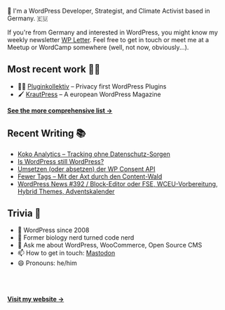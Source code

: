 👋 I'm a WordPress Developer, Strategist, and Climate Activist based in Germany. 🇪🇺

If you're from Germany and interested in WordPress, you might know my weekly newsletter [WP Letter](https://wpletter.de/). Feel free to get in touch or meet me at a Meetup or WordCamp somewhere (well, not now, obviously...).


## Most recent work 👷‍♂️

- 👨‍💻 [Pluginkollektiv](https://github.com/pluginkollektiv) – Privacy first WordPress Plugins
- 🖌️ [KrautPress](https://kraut.press) – A european WordPress Magazine

**[See the more comprehensive list &rarr;](https://simonkraft.com/what-i-do)**


## Recent Writing 📚

<!-- BLOG-POST-LIST:START -->
- [Koko Analytics – Tracking ohne Datenschutz-Sorgen](https://krautpress.de/2024/koko-analytics/)
- [Is WordPress still WordPress?](https://feed.kraut.press/link/23937/16915488/is-wordpress-still-wordpress)
- [Umsetzen (oder absetzen) der WP Consent API](https://www.wppodcast.de/podcast/umsetzen-oder-absetzen-der-wp-consent-api/)
- [Fewer Tags – Mit der Axt durch den Content-Wald](https://krautpress.de/2024/fewer-tags/)
- [WordPress News #392 / Block-Editor oder FSE, WCEU-Vorbereitung, Hybrid Themes, Adventskalender](https://feed.kraut.press/link/14399/16914379/392)
<!-- BLOG-POST-LIST:END -->


## Trivia 🤪

- 👴 WordPress since 2008
- 🌱 Former biology nerd turned code nerd
- 💬 Ask me about WordPress, WooCommerce, Open Source CMS
- 📫 How to get in touch: [Mastodon](https://dewp.space/@simon)
- 😄 Pronouns: he/him

<br/><br/><br/>
**[Visit my website &rarr;](https://simonkraft.com/hi)**